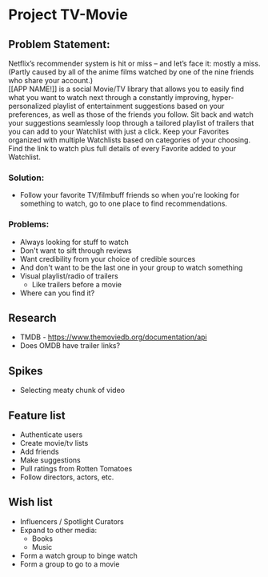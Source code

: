 # Project TV-Movie

## Problem Statement:

Netflix’s recommender system is hit or miss – and let’s face it: mostly a miss. (Partly caused by all of the anime films watched by one of the nine friends who share your account.)  
[[APP NAME!]] is a social Movie/TV library that allows you to easily find what you want to watch next through a constantly improving, hyper-personalized playlist of entertainment suggestions based on your preferences, as well as those of the friends you follow.  Sit back and watch your suggestions seamlessly loop through a tailored playlist of trailers that you can add to your Watchlist with just a click. Keep your Favorites organized with multiple Watchlists based on categories of your choosing. Find the link to watch plus full details of every Favorite added to your Watchlist.

### Solution:
- Follow your favorite TV/filmbuff friends so when you're looking for something to watch, go to one place to find recommendations.

### Problems:
- Always looking for stuff to watch
- Don't want to sift through reviews
- Want credibility from your choice of credible sources
- And don't want to be the last one in your group to watch something
- Visual playlist/radio of trailers
  - Like trailers before a movie
- Where can you find it?

## Research
- TMDB - https://www.themoviedb.org/documentation/api
- Does OMDB have trailer links?

## Spikes
- Selecting meaty chunk of video

## Feature list
- Authenticate users
- Create movie/tv lists
- Add friends
- Make suggestions
- Pull ratings from Rotten Tomatoes
- Follow directors, actors, etc.

## Wish list
- Influencers / Spotlight Curators
- Expand to other media:
  - Books
  - Music
- Form a watch group to binge watch
- Form a group to go to a movie
